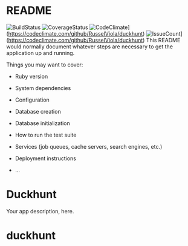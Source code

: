 # README
![BuildStatus](https://codeship.com/projects/e8b357e0-76c1-0134-9322-463148144e7e/status?branch=master)
![CoverageStatus](https://coveralls.io/repos/github/RusselViola/duckhunt.png)
![CodeClimate](https://codeclimate.com/github/RusselViola/duckhunt/badges/gpa.svg)](https://codeclimate.com/github/RusselViola/duckhunt)
![IssueCount](https://codeclimate.com/github/RusselViola/duckhunt/badges/issue_count.svg)](https://codeclimate.com/github/RusselViola/duckhunt)
This README would normally document whatever steps are necessary to get the
application up and running.

Things you may want to cover:

* Ruby version

* System dependencies

* Configuration

* Database creation

* Database initialization

* How to run the test suite

* Services (job queues, cache servers, search engines, etc.)

* Deployment instructions

* ...
# Duckhunt
Your app description, here.
# duckhunt
